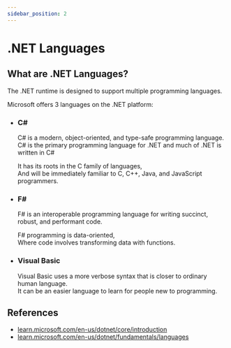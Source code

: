 ```yaml
---
sidebar_position: 2
---
```


# .NET Languages

## What are .NET Languages?

The .NET runtime is designed to support multiple programming languages.

Microsoft offers 3 languages on the .NET platform:

- ### C\#

  C# is a modern, object-oriented, and type-safe programming language.  
  C# is the primary programming language for .NET and much of .NET is written in C#

  It has its roots in the C family of languages,  
  And will be immediately familiar to C, C++, Java, and JavaScript programmers.

- ### F\#

  F# is an interoperable programming language for writing succinct, robust, and performant code.

  F# programming is data-oriented,  
  Where code involves transforming data with functions.

- ### Visual Basic

  Visual Basic uses a more verbose syntax that is closer to ordinary human language.  
   It can be an easier language to learn for people new to programming.

## References

- [learn.microsoft.com/en-us/dotnet/core/introduction](https://learn.microsoft.com/en-us/dotnet/core/introduction)
- [learn.microsoft.com/en-us/dotnet/fundamentals/languages](https://learn.microsoft.com/en-us/dotnet/fundamentals/languages)
